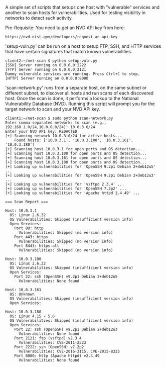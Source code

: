A simple set of scripts that setups one host with "vulnerable" services and another to scan hosts for vulnerabilities.  Used for testing visibility in networks to detect such activity.

Pre-Requisite:  You need to get an NVD API key from here: 

```
https://nvd.nist.gov/developers/request-an-api-key
```

'setup-vuln.py' can be run on a host to setup FTP, SSH, and HTTP services that have certain signatures that match known vulnerabilities.

```
client2:~/net-scan $ python setup-vuln.py 
[SSH] Server running on 0.0.0.0:2222
[FTP] Server running on 0.0.0.0:2121
Dummy vulnerable services are running. Press Ctrl+C to stop.
[HTTP] Server running on 0.0.0.0:8080
```

'scan-network.py' runs from a separate host, on the same subnet or different subnet, to discover all hosts and run scans of each discovered host.  Once the scan is done, it performs a lookup to the National Vulnerability Database (NVD).  Running this script will prompt you for the target network to scan and your NVD API key.

```
client1:~/net-scan $ sudo python scan-network.py 
Enter comma-separated networks to scan (e.g., 192.168.1.0/24,10.0.0.0/24): 10.0.3.0/24
Enter your NVD API key: REDACTED 
[+] Scanning network 10.0.3.0/24 for active hosts...
    Found hosts: ['10.0.3.1', '10.0.3.100', '10.0.3.161', '10.0.3.180']
[+] Scanning host 10.0.3.1 for open ports and OS detection...
[+] Scanning host 10.0.3.100 for open ports and OS detection...
[+] Scanning host 10.0.3.161 for open ports and OS detection...
[+] Scanning host 10.0.3.180 for open ports and OS detection...
[+] Looking up vulnerabilities for 'OpenSSH 9.2p1 Debian 2+deb12u5' ...
[+] Looking up vulnerabilities for 'OpenSSH 9.2p1 Debian 2+deb12u3' ...
[+] Looking up vulnerabilities for 'vsftpd 2.3.4' ...
[+] Looking up vulnerabilities for 'OpenSSH 7.2p2' ...
[+] Looking up vulnerabilities for 'Apache httpd 2.4.49' ...

=== Scan Report ===

Host: 10.0.3.1
  OS: Linux 2.6.32
  OS Vulnerabilities: Skipped (insufficient version info)
  Open Services:
    Port 80: http
      Vulnerabilities: Skipped (no version info)
    Port 443: https
      Vulnerabilities: Skipped (no version info)
    Port 8443: https-alt
      Vulnerabilities: Skipped (no version info)

Host: 10.0.3.100
  OS: Linux 2.6.32
  OS Vulnerabilities: Skipped (insufficient version info)
  Open Services:
    Port 22: ssh (OpenSSH) v9.2p1 Debian 2+deb12u5
      Vulnerabilities: None found

Host: 10.0.3.161
  OS: Unknown
  OS Vulnerabilities: Skipped (insufficient version info)
  Open Services:

Host: 10.0.3.180
  OS: Linux 4.15 - 5.6
  OS Vulnerabilities: Skipped (insufficient version info)
  Open Services:
    Port 22: ssh (OpenSSH) v9.2p1 Debian 2+deb12u3
      Vulnerabilities: None found
    Port 2121: ftp (vsftpd) v2.3.4
      Vulnerabilities: CVE-2011-2523
    Port 2222: ssh (OpenSSH) v7.2p2
      Vulnerabilities: CVE-2016-3115, CVE-2015-8325
    Port 8080: http (Apache httpd) v2.4.49
      Vulnerabilities: None found
```
